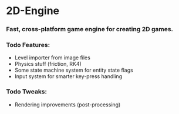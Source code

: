 # 2D-Engine
### Fast, cross-platform game engine for creating 2D games.

### Todo Features:
- Level importer from image files
- Physics stuff (friction, RK4)
- Some state machine system for entity state flags
- Input system for smarter key-press handling

### Todo Tweaks:
- Rendering improvements (post-processing)